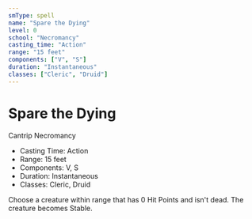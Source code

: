 ```yaml
---
smType: spell
name: "Spare the Dying"
level: 0
school: "Necromancy"
casting_time: "Action"
range: "15 feet"
components: ["V", "S"]
duration: "Instantaneous"
classes: ["Cleric", "Druid"]
---
```


# Spare the Dying
Cantrip Necromancy

- Casting Time: Action
- Range: 15 feet
- Components: V, S
- Duration: Instantaneous
- Classes: Cleric, Druid

Choose a creature within range that has 0 Hit Points and isn't dead. The creature becomes Stable.
